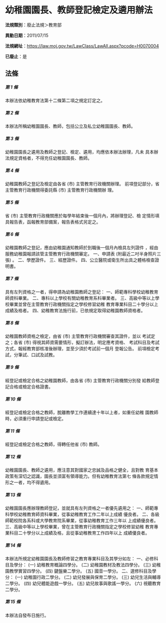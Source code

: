# 幼稚園園長、教師登記檢定及遴用辦法

**法規類別**：廢止法規＞教育部

**異動日期**：2011/07/15  

**法規網址**：https://law.moj.gov.tw/LawClass/LawAll.aspx?pcode=H0070004

**已廢止**：是



## 法條
##### 第 1 條
本辦法依幼稚教育法第十二條第二項之規定訂定之。

##### 第 2 條
本辦法所稱幼稚園園長、教師，包括公立及私立幼稚園園長、教師。

##### 第 3 條
幼稚園園長之遴用及教師之登記、檢定、遴用，均應依本辦法辦理，凡未
具本辦法規定資格者，不得充任幼稚園園長、教師。

##### 第 4 條
幼稚園教師之登記及檢定由各省 (市) 主管教育行政機關辦理。
前項登記部分，省主管教育行政機關得委託縣 (市) 主管教育行政機關辦
理。

##### 第 5 條
省 (市) 主管教育行政機關應於每學年結束後一個月內，將辦理登記、檢
定情形填具報告表，函報教育部備案，報告表格式另定之。

##### 第 6 條
幼稚園教師之登記，應由幼稚園通知教師於到職後一個月內檢具左列證件
，經由服務幼稚園報請該管主管教育行政機關審定。
一、申請表 (附最近二吋半身照片三張) 。
二、學歷證件。
三、經歷證件。
四、公立醫院或衛生所出具之體格檢查證明書。


##### 第 7 條
具有左列資格之一者，得申請為幼稚園教師之登記：
一、師範專科學校幼稚教育師資科畢業。
二、專科以上學校有關幼稚教育系科畢業者。
三、高級中等以上學校畢業並曾在主管教育行政機關指定之學校修習幼稚
    教育專業科目二十學分以上成績及格者。
四、幼稚教育法施行前，已依規定取得幼稚園教師資格者。


##### 第 8 條
幼稚園教師資格之檢定，由省 (市) 主管教育行政機關審查其證件，並以
考試定之；各省 (市) 得視其師資需要情形，擬訂辦法，明定應考資格、
考試科目及考試方式，報經教育部核准後辦理，並至少須於考試前一個月
登報公告。
前項檢定考試，分筆試、口試及試教。

##### 第 9 條
經登記或檢定合格之幼稚園教師，由各省 (市) 主管教育行政機關分別發
給教師登記合格或檢定合格證書。

##### 第 10 條
經登記或檢定合格之教師，脫離教學工作連續達十年以上者，如重任幼稚
園教師時，必須重行申請登記或檢定。

##### 第 11 條
經登記或檢定合格之教師，得轉任他省 (市) 教師。

##### 第 12 條
幼稚園園長、教師之遴用，應注意其對國家之忠誠及品格之健全，且對教
育基本政策有深切之認識，園長並須富有領導能力。但有幼稚教育法第七
條各款規定情形之一者，均不得遴用。

##### 第 13 條
幼稚園園長應辦理教師登記，並就具有左列資格之一者優先遴用之：
一、師範專科學校幼稚教育師資科畢業，從事幼稚教育工作二年以上成績
    優良者。
二、各級師範校院各系科或大學教育院系畢業，從事幼稚教育工作三年以
    上成績優良者。
三、高級中等以上學校畢業，曾在主管教育行政機關指定之學校修習幼稚
    教育專業科目二十學分以上成績及格，且從事幼稚教育工作四年以上
    成績優良者。


##### 第 14 條
本辦法所規定幼稚園園長及教師修習之教育專業科目及其學分如左：
一、必修科目及學分：
 (一) 幼稚教育概論四學分。
 (二) 幼稚園教材及教法四學分。
 (三) 幼稚園教學實習四學分。
 (四) 鍵盤樂二學分。
 (五) 國音一學分。
二、選修科目及學分：
 (一) 幼稚園行政二學分。
 (二) 幼兒發展與保育二學分。
 (三) 幼兒生活與輔導二學分。
 (四) 幼兒體能遊戲一學分。
 (五) 幼兒故事與歌謠一學分。
 (六) 視聽教育二學分。


##### 第 15 條
本辦法自發布日施行。


